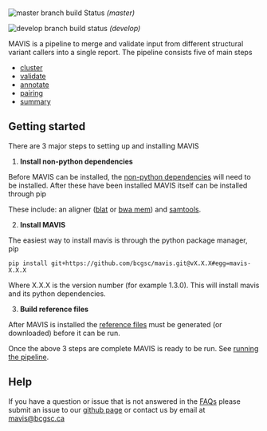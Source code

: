 <object type='image/svg+xml' data='docs/source/_static/acronym.svg'>
    <object type='image/svg+xml' data='_static/acronym.svg'></object><br>
</object>


![master branch build Status](https://www.bcgsc.ca/bamboo/plugins/servlet/wittified/build-status/MAV-MAV27) 
*(master)* 


![develop branch build status](https://www.bcgsc.ca/bamboo/plugins/servlet/wittified/build-status/MAV-MAV37) 
*(develop)* 

MAVIS is a pipeline to merge and validate input from different structural variant callers into a single report.
The pipeline consists five of main steps

- [cluster](http://mavis.bcgsc.ca/docs/latest/mavis.cluster.html#mavis-cluster)
- [validate](http://mavis.bcgsc.ca/docs/latest/mavis.validate.html#mavis-validate)
- [annotate](http://mavis.bcgsc.ca/docs/latest/mavis.annotate.html#mavis-annotate)
- [pairing](http://mavis.bcgsc.ca/docs/latest/mavis.pairing.html#mavis-pairing)
- [summary](http://mavis.bcgsc.ca/docs/latest/mavis.summary.html#mavis-summary)


## Getting started


There are 3 major steps to setting up and installing MAVIS

1. **Install non-python dependencies**

Before MAVIS can be installed, the [non-python dependencies](http://mavis.bcgsc.ca/docs/latest/about.html#non-python-dependencies) will need to be installed.
After these have been installed MAVIS itself can be installed through pip

These include: an aligner ([blat](http://mavis.bcgsc.ca/docs/latest/glossary.html#term-blat) or [bwa mem](http://mavis.bcgsc.ca/docs/latest/glossary.html#term-bwa)) and [samtools](http://samtools.sourceforge.net).

2. **Install MAVIS**

The easiest way to install mavis is through the python package manager, pip

```
pip install git+https://github.com/bcgsc/mavis.git@vX.X.X#egg=mavis-X.X.X
```

Where X.X.X is the version number (for example 1.3.0). This will install mavis and its python dependencies.

3. **Build reference files**

After MAVIS is installed the [reference files](http://mavis.bcgsc.ca/docs/latest/reference.html) must be generated (or downloaded) before it can be run.

Once the above 3 steps are complete MAVIS is ready to be run. See [running the pipeline](http://mavis.bcgsc.ca/docs/latest/pipeline.html).


## Help

If you have a question or issue that is not answered in the [FAQs](http://mavis.bcgsc.ca/docs/latest/faqs.html) please submit
an issue to our [github page](https://github.com/bcgsc/mavis/issues) or contact us by email at [mavis@bcgsc.ca](mailto:mavis@bcgsc.ca)
